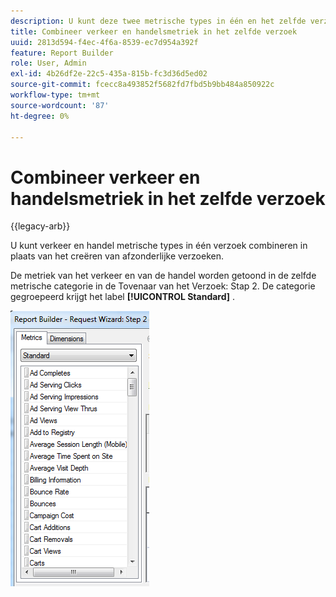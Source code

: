 ```yaml
---
description: U kunt deze twee metrische types in één en het zelfde verzoek nu combineren, in plaats van het moeten afzonderlijke verzoeken tot stand brengen.
title: Combineer verkeer en handelsmetriek in het zelfde verzoek
uuid: 2813d594-f4ec-4f6a-8539-ec7d954a392f
feature: Report Builder
role: User, Admin
exl-id: 4b26df2e-22c5-435a-815b-fc3d36d5ed02
source-git-commit: fcecc8a493852f5682fd7fbd5b9bb484a850922c
workflow-type: tm+mt
source-wordcount: '87'
ht-degree: 0%

---
```


# Combineer verkeer en handelsmetriek in het zelfde verzoek

{{legacy-arb}}

U kunt verkeer en handel metrische types in één verzoek combineren in plaats van het creëren van afzonderlijke verzoeken.

De metriek van het verkeer en van de handel worden getoond in de zelfde metrische categorie in de Tovenaar van het Verzoek: Stap 2. De categorie gegroepeerd krijgt het label **[!UICONTROL Standard]** .

![ Schermafbeelding van de Tovenaar van het Verzoek: Stap 2 Standaard metrieke lijst.](assets/standard_metrics.png)

